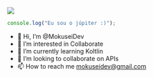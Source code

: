 <img src="https://64.media.tumblr.com/1eb4adf7ff52bda1cf639e125649c137/tumblr_nf3hgw0aBu1si4e7ko1_500.gif">

```javascript
console.log("Eu sou o júpiter :)");
```

- 👋 Hi, I’m @MokuseiDev
- 👀 I’m interested in Collaborate
- 🌱 I’m currently learning Koltlin
- 💞️ I’m looking to collaborate on APIs
- 📫 How to reach me mokuseidev@gmail.com

